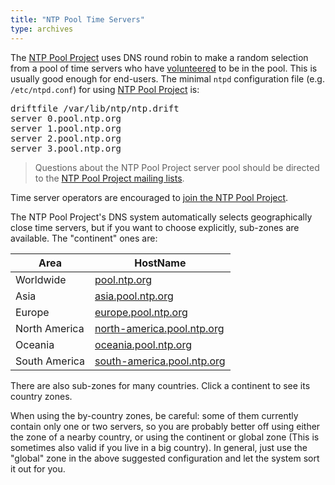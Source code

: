 ```yaml
---
title: "NTP Pool Time Servers"
type: archives
---
```


The [NTP Pool Project](https://www.ntppool.org/) uses DNS round robin to make a random selection from a pool of time servers who have [volunteered](https://www.ntppool.org/en/join.html) to be in the pool. This is usually good enough for end-users. The minimal `ntpd` configuration file (e.g. `/etc/ntpd.conf`) for using [NTP Pool Project](https://www.ntppool.org) is:

<pre>
driftfile /var/lib/ntp/ntp.drift
server 0.pool.ntp.org
server 1.pool.ntp.org
server 2.pool.ntp.org
server 3.pool.ntp.org
</pre>

> Questions about the NTP Pool Project server pool should be directed to the [NTP Pool Project mailing lists](https://www.ntppool.org/en/mailinglists.html).

Time server operators are encouraged to [join the NTP Pool Project](https://www.ntppool.org/en/join.html).

The NTP Pool Project's DNS system automatically selects geographically close time servers, but if you want to choose explicitly, sub-zones are available. The "continent" ones are: 

| Area | HostName |
| ----- | ----- |
| Worldwide | [pool.ntp.org](https://www.ntppool.org/zone/@) |
| Asia | [asia.pool.ntp.org](https://www.ntppool.org/zone/asia) |
| Europe | [europe.pool.ntp.org](https://www.ntppool.org/zone/europe) |
| North America | [north-america.pool.ntp.org](https://www.ntppool.org/zone/north-america) |
| Oceania | [oceania.pool.ntp.org](https://www.ntppool.org/zone/oceania) |
| South America | [south-america.pool.ntp.org](https://www.ntppool.org/zone/south-america) |

 There are also sub-zones for many countries. Click a continent to see its country zones.

When using the by-country zones, be careful: some of them currently contain only one or two servers, so you are probably better off using either the zone of a nearby country, or using the continent or global zone (This is sometimes also valid if you live in a big country). In general, just use the "global" zone in the above suggested configuration and let the system sort it out for you.